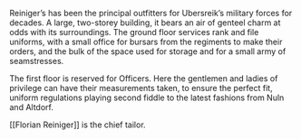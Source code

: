 Reiniger’s has been the principal outfitters for Ubersreik’s military forces for decades. A large, two-storey building, it bears an air of genteel charm at odds with its surroundings. The ground floor services rank and file uniforms, with a small office for bursars from the regiments to make their orders, and the bulk of the space used for storage and for a small army of seamstresses.

The first floor is reserved for Officers. Here the gentlemen and ladies of privilege can have their measurements taken, to ensure the perfect fit, uniform regulations playing second fiddle to the latest fashions from Nuln and Altdorf.

[[Florian Reiniger]] is the chief tailor.


